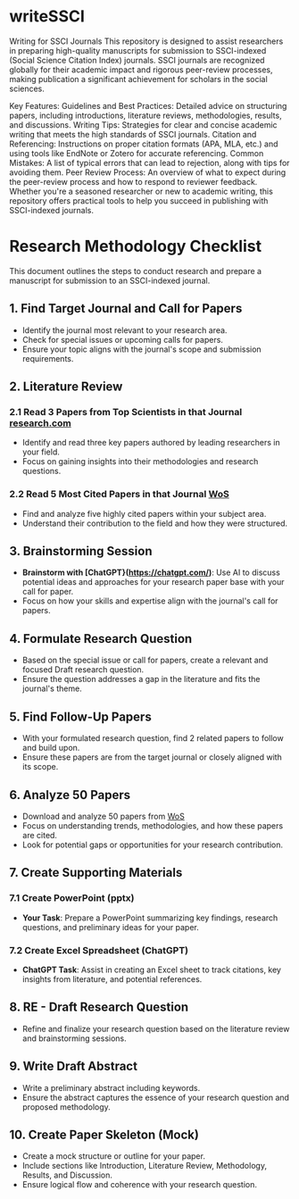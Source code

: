 # writeSSCI
Writing for SSCI Journals
This repository is designed to assist researchers in preparing high-quality manuscripts for submission to SSCI-indexed (Social Science Citation Index) journals. SSCI journals are recognized globally for their academic impact and rigorous peer-review processes, making publication a significant achievement for scholars in the social sciences.

Key Features:
Guidelines and Best Practices: Detailed advice on structuring papers, including introductions, literature reviews, methodologies, results, and discussions.
Writing Tips: Strategies for clear and concise academic writing that meets the high standards of SSCI journals.
Citation and Referencing: Instructions on proper citation formats (APA, MLA, etc.) and using tools like EndNote or Zotero for accurate referencing.
Common Mistakes: A list of typical errors that can lead to rejection, along with tips for avoiding them.
Peer Review Process: An overview of what to expect during the peer-review process and how to respond to reviewer feedback.
Whether you're a seasoned researcher or new to academic writing, this repository offers practical tools to help you succeed in publishing with SSCI-indexed journals.

# Research Methodology Checklist

This document outlines the steps to conduct research and prepare a manuscript for submission to an SSCI-indexed journal.

## 1. Find Target Journal and Call for Papers
- Identify the journal most relevant to your research area.
- Check for special issues or upcoming calls for papers.
- Ensure your topic aligns with the journal's scope and submission requirements.

## 2. Literature Review
### 2.1 Read 3 Papers from Top Scientists in that Journal [research.com](https://research.com/)
- Identify and read three key papers authored by leading researchers in your field.
- Focus on gaining insights into their methodologies and research questions.

### 2.2 Read 5 Most Cited Papers in that Journal [WoS](https://webofscience.clarivate.cn/wos/author/search)
- Find and analyze five highly cited papers within your subject area.
- Understand their contribution to the field and how they were structured.

## 3. Brainstorming Session
- **Brainstorm with [ChatGPT}(https://chatgpt.com/)**: Use AI to discuss potential ideas and approaches for your research paper base with your call for paper.
- Focus on how your skills and expertise align with the journal's call for papers.

## 4. Formulate Research Question
- Based on the special issue or call for papers, create a relevant and focused Draft research question.
- Ensure the question addresses a gap in the literature and fits the journal's theme.

## 5. Find Follow-Up Papers
- With your formulated research question, find 2 related papers to follow and build upon.
- Ensure these papers are from the target journal or closely aligned with its scope.

## 6. Analyze 50 Papers 
- Download and analyze 50 papers from [WoS](https://webofscience.clarivate.cn/wos/author/search)
- Focus on understanding trends, methodologies, and how these papers are cited.
- Look for potential gaps or opportunities for your research contribution.

## 7. Create Supporting Materials
### 7.1 Create PowerPoint (pptx)
- **Your Task**: Prepare a PowerPoint summarizing key findings, research questions, and preliminary ideas for your paper.

### 7.2 Create Excel Spreadsheet (ChatGPT)
- **ChatGPT Task**: Assist in creating an Excel sheet to track citations, key insights from literature, and potential references.

## 8. RE - Draft Research Question
- Refine and finalize your research question based on the literature review and brainstorming sessions.

## 9. Write Draft Abstract
- Write a preliminary abstract including keywords.
- Ensure the abstract captures the essence of your research question and proposed methodology.

## 10. Create Paper Skeleton (Mock)
- Create a mock structure or outline for your paper.
- Include sections like Introduction, Literature Review, Methodology, Results, and Discussion.
- Ensure logical flow and coherence with your research question.
